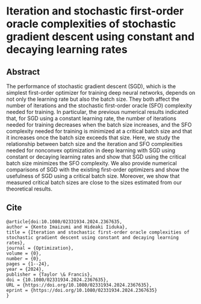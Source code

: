 # Iteration and stochastic first-order oracle complexities of stochastic gradient descent using constant and decaying learning rates

## Abstract
The performance of stochastic gradient descent (SGD), which is the simplest first-order optimizer for training deep neural networks, depends on not only the learning rate but also the batch size. They both affect the number of iterations and the stochastic first-order oracle (SFO) complexity needed for training. In particular, the previous numerical results indicated that, for SGD using a constant learning rate, the number of iterations needed for training decreases when the batch size increases, and the SFO complexity needed for training is minimized at a critical batch size and that it increases once the batch size exceeds that size. Here, we study the relationship between batch size and the iteration and SFO complexities needed for nonconvex optimization in deep learning with SGD using constant or decaying learning rates and show that SGD using the critical batch size minimizes the SFO complexity. We also provide numerical comparisons of SGD with the existing first-order optimizers and show the usefulness of SGD using a critical batch size. Moreover, we show that measured critical batch sizes are close to the sizes estimated from our theoretical results.

## Cite
```
@article{doi:10.1080/02331934.2024.2367635,
author = {Kento Imaizumi and Hideaki Iiduka},
title = {Iteration and stochastic first-order oracle complexities of stochastic gradient descent using constant and decaying learning rates},
journal = {Optimization},
volume = {0},
number = {0},
pages = {1--24},
year = {2024},
publisher = {Taylor \& Francis},
doi = {10.1080/02331934.2024.2367635},
URL = {https://doi.org/10.1080/02331934.2024.2367635},
eprint = {https://doi.org/10.1080/02331934.2024.2367635}
}
```
